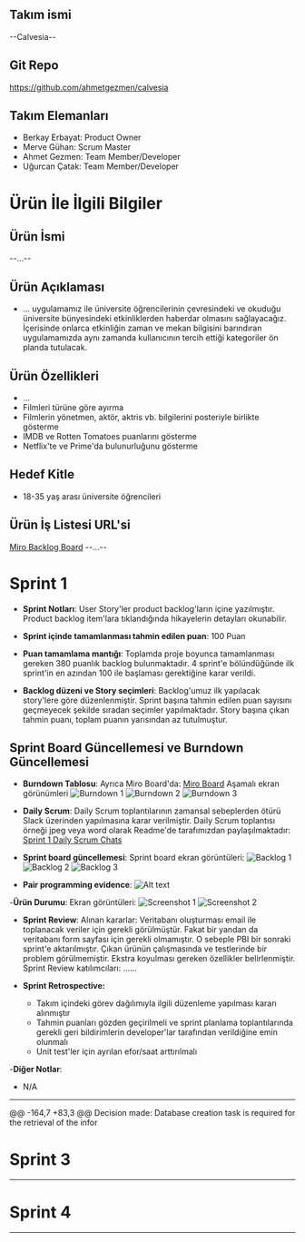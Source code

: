
## Takım ismi

--Calvesia--

## Git Repo

<https://github.com/ahmetgezmen/calvesia>

## Takım Elemanları

- Berkay Erbayat: Product Owner
- Merve Gühan: Scrum Master
- Ahmet Gezmen: Team Member/Developer
- Uğurcan Çatak: Team Member/Developer

# Ürün İle İlgili Bilgiler

## Ürün İsmi

--...--

## Ürün Açıklaması
- ... uygulamamız ile üniversite öğrencilerinin çevresindeki ve okuduğu üniversite bünyesindeki etkinliklerden haberdar olmasını sağlayacağız. İçerisinde onlarca etkinliğin zaman ve mekan bilgisini barındıran uygulamamızda aynı zamanda kullanıcının tercih ettiği kategoriler ön planda tutulacak.


## Ürün Özellikleri

- ...
- Filmleri türüne göre ayırma
- Filmlerin yönetmen, aktör, aktris vb. bilgilerini posteriyle birlikte gösterme
- IMDB ve Rotten Tomatoes puanlarını gösterme
- Netflix'te ve Prime'da bulunurluğunu gösterme


## Hedef Kitle

- 18-35 yaş arası üniversite öğrencileri

## Ürün İş Listesi URL'si

[Miro Backlog Board](https://miro.com/app/board/uXjVOSSCpsI=/)
--...--


# Sprint 1

- **Sprint Notları**: User Story'ler product backlog'ların içine yazılmıştır. Product backlog item'lara tıklandığında hikayelerin detayları okunabilir.

- **Sprint içinde tamamlanması tahmin edilen puan**: 100 Puan

- **Puan tamamlama mantığı**: Toplamda proje boyunca tamamlanması gereken 380 puanlık backlog bulunmaktadır. 4 sprint'e bölündüğünde ilk sprint'in en azından 100 ile başlaması gerektiğine karar verildi.

- **Backlog düzeni ve Story seçimleri**: Backlog'umuz ilk yapılacak story'lere göre düzenlenmiştir. Sprint başına tahmin edilen puan sayısını geçmeyecek şekilde sıradan seçimler yapılmaktadır. Story başına çıkan tahmin puanı, toplam puanın yarısından az tutulmuştur. 

## Sprint Board Güncellemesi ve Burndown Güncellemesi

- **Burndown Tablosu**: Ayrıca Miro Board'da: [Miro Board](https://miro.com/app/board/uXjVOSSCpsI=/) 
Aşamalı ekran görünümleri
![Burndown 1](https://raw.githubusercontent.com/atilsamancioglu/ScrumBootcampTemplate/main/ProjectManagement/Sprint1Documents/burndown1.png) 
![Burndown 2](https://raw.githubusercontent.com/atilsamancioglu/ScrumBootcampTemplate/main/ProjectManagement/Sprint1Documents/burndown2.png) 
![Burndown 3](https://raw.githubusercontent.com/atilsamancioglu/ScrumBootcampTemplate/main/ProjectManagement/Sprint1Documents/burndown3.png)

- **Daily Scrum**: Daily Scrum toplantılarının zamansal sebeplerden ötürü Slack üzerinden yapılmasına karar verilmiştir. Daily Scrum toplantısı örneği jpeg veya word olarak Readme'de tarafımızdan paylaşılmaktadır: [Sprint 1 Daily Scrum Chats](https://github.com/merveguhan/Sprint-deneme/commit/ba94d18bfb71a6e778480aac42da0b182e86490b)
 
- **Sprint board güncellemesi**: Sprint board ekran görüntüleri: 
![Backlog 1](https://raw.githubusercontent.com/atilsamancioglu/ScrumBootcampTemplate/main/ProjectManagement/Sprint1Documents/backlog1.png) 
![Backlog 2](https://raw.githubusercontent.com/atilsamancioglu/ScrumBootcampTemplate/main/ProjectManagement/Sprint1Documents/backlog2.png) 
![Backlog 3](https://raw.githubusercontent.com/atilsamancioglu/ScrumBootcampTemplate/main/ProjectManagement/Sprint1Documents/backlog3.png)

- **Pair programming evidence**: ![Alt text](https://raw.githubusercontent.com/atilsamancioglu/ScrumBootcampTemplate/main/ProjectManagement/Sprint1Documents/pairprogram1.png) 

-**Ürün Durumu**: Ekran görüntüleri:
  ![Screenshot 1](https://github.com/atilsamancioglu/ScrumBootcampTemplate/blob/main/ProjectManagement/Sprint1Documents/productss1.png?raw=true)
  ![Screenshot 2](https://github.com/atilsamancioglu/ScrumBootcampTemplate/blob/main/ProjectManagement/Sprint1Documents/productss2.png?raw=true)


- **Sprint Review**: 
Alınan kararlar: Veritabanı oluşturması email ile toplanacak veriler için gerekli görülmüştür. Fakat bir yandan da veritabanı form sayfası için gerekli olmamıştır. O sebeple PBI bir sonraki sprint'e aktarılmıştır. Çıkan ürünün çalışmasında ve testlerinde bir problem görülmemiştir. Ekstra koyulması gereken özellikler belirlenmiştir. Sprint Review katılımcıları: ......


- **Sprint Retrospective:**
  - Takım içindeki görev dağılımıyla ilgili düzenleme yapılması kararı alınmıştır
  - Tahmin puanları gözden geçirilmeli ve sprint planlama toplantılarında gerekli geri bildirimlerin developer'lar tarafından verildiğine emin olunmalı
  - Unit test'ler için ayrılan efor/saat arttırılmalı 

-**Diğer Notlar**:
- N/A

---
@@ -164,7 +83,3 @@ Decision made: Database creation task is required for the retrieval of the infor
# Sprint 3

---

# Sprint 4

---
